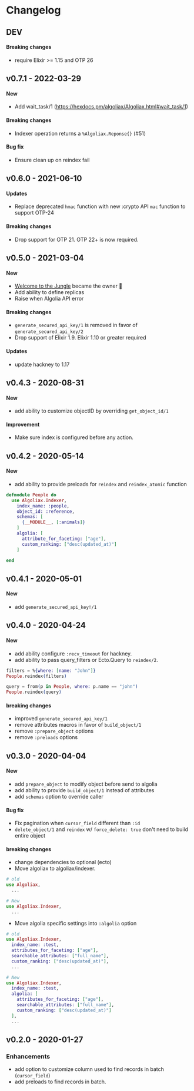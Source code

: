 # Changelog

## DEV

#### Breaking changes

- require Elixir >= 1.15 and OTP 26

## v0.7.1 - 2022-03-29

#### New

- Add wait_task/1 (https://hexdocs.pm/algoliax/Algoliax.html#wait_task/1)

#### Breaking changes

- Indexer operation returns a `%Algoliax.Reponse{}` (#51)

#### Bug fix

- Ensure clean up on reindex fail

## v0.6.0 - 2021-06-10

#### Updates

- Replace deprecated `hmac` function with new :crypto API `mac` function to support OTP-24

#### Breaking changes

- Drop support for OTP 21. OTP 22+ is now required.

## v0.5.0 - 2021-03-04

#### New

- [Welcome to the Jungle](https://www.welcometothejungle.com) became the owner :tada:
- Add ability to define replicas
- Raise when Algolia API error

#### Breaking changes

- `generate_secured_api_key/1` is removed in favor of `generate_secured_api_key/2`
- Drop support of Elixir 1.9. Elixir 1.10 or greater required

#### Updates

- update hackney to 1.17

## v0.4.3 - 2020-08-31

#### New

- add ability to customize objectID by overriding `get_object_id/1`

#### Improvement

- Make sure index is configured before any action.

## v0.4.2 - 2020-05-14

#### New

- add ability to provide preloads for `reindex` and `reindex_atomic` function

```elixir
defmodule People do
  use Algoliax.Indexer,
    index_name: :people,
    object_id: :reference,
    schemas: [
      {__MODULE__, [:animals]}
    ]
    algolia: [
      attribute_for_faceting: ["age"],
      custom_ranking: ["desc(updated_at)"]
    ]

end
```

## v0.4.1 - 2020-05-01

#### New

- add `generate_secured_api_key!/1`

## v0.4.0 - 2020-04-24

#### New

- add ability configure `:recv_timeout` for hackney.
- add ability to pass query_filters or Ecto.Query to `reindex/2`.

```elixir
filters = %{where: [name: "John"]}
People.reindex(filters)

query = from(p in People, where: p.name == "john")
People.reindex(query)
```

#### breaking changes

- improved `generate_secured_api_key/1`
- remove attributes macros in favor of `build_object/1`
- remove `:prepare_object` options
- remove `:preloads` options

## v0.3.0 - 2020-04-04

#### New

- add `prepare_object` to modify object before send to algolia
- add ability to provide `build_object/1` instead of attributes
- add `schemas` option to override caller

#### Bug fix

- Fix pagination when `cursor_field` different than `:id`
- `delete_object/1` and `reindex` w/ `force_delete: true` don't need to build entire object

#### breaking changes

- change dependencies to optional (ecto)
- Move algoliax to algoliax/indexer.

```elixir
# old
use Algoliax,
  ...

# New
use Algoliax.Indexer,
  ...
```

- Move algolia specific settings into `:algolia` option

```elixir
# old
use Algoliax.Indexer,
  index_name: :test,
  attributes_for_faceting: ["age"],
  searchable_attributes: ["full_name"],
  custom_ranking: ["desc(updated_at)"],
  ...

# New
use Algoliax.Indexer,
  index_name: :test,
  algolia: [
    attributes_for_faceting: ["age"],
    searchable_attributes: ["full_name"],
    custom_ranking: ["desc(updated_at)"]
  ],
  ...

```

## v0.2.0 - 2020-01-27

### Enhancements

- add option to customize column used to find records in batch (`cursor_field`)
- add preloads to find records in batch.
